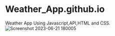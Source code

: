 
# Weather_App.github.io
Weather App Using Javascript,API,HTML and CSS.
![Screenshot 2023-06-21 180005](https://github.com/ashhna/Weather_App.github.io/assets/134618519/e8700e4c-2a41-42a9-8021-00661533bd3b)

